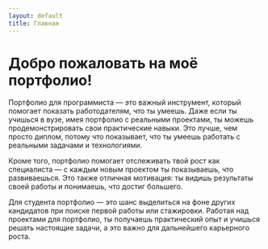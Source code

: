 ```yaml
---
layout: default
title: Главная
---
```


# Добро пожаловать на моё портфолио!

Портфолио для программиста — это важный инструмент, который помогает показать работодателям, что ты умеешь. Даже если ты учишься в вузе, имея портфолио с реальными проектами, ты можешь продемонстрировать свои практические навыки. Это лучше, чем просто диплом, потому что показывает, что ты умеешь работать с реальными задачами и технологиями.

Кроме того, портфолио помогает отслеживать твой рост как специалиста — с каждым новым проектом ты показываешь, что развиваешься. Это также отличная мотивация: ты видишь результаты своей работы и понимаешь, что достиг большего.

Для студента портфолио — это шанс выделиться на фоне других кандидатов при поиске первой работы или стажировки. Работая над проектами для портфолио, ты получаешь практический опыт и учишься решать настоящие задачи, а это важно для дальнейшего карьерного роста.